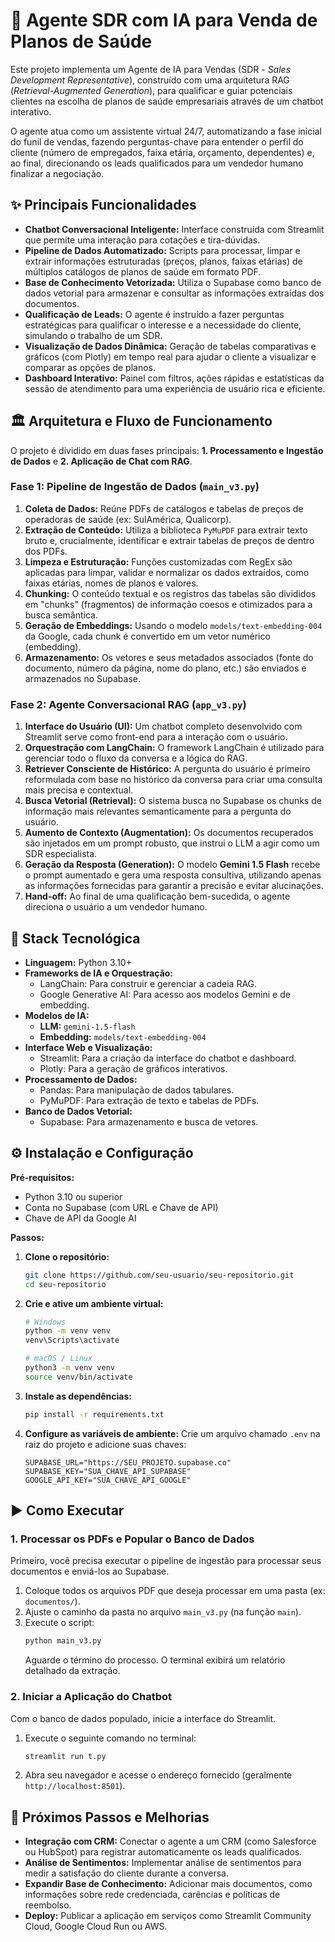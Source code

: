 # 🏥 Agente SDR com IA para Venda de Planos de Saúde

Este projeto implementa um Agente de IA para Vendas (SDR - *Sales Development Representative*), construído com uma arquitetura RAG (*Retrieval-Augmented Generation*), para qualificar e guiar potenciais clientes na escolha de planos de saúde empresariais através de um chatbot interativo.

O agente atua como um assistente virtual 24/7, automatizando a fase inicial do funil de vendas, fazendo perguntas-chave para entender o perfil do cliente (número de empregados, faixa etária, orçamento, dependentes) e, ao final, direcionando os leads qualificados para um vendedor humano finalizar a negociação.

## ✨ Principais Funcionalidades

  * **Chatbot Conversacional Inteligente:** Interface construída com Streamlit que permite uma interação para cotações e tira-dúvidas.
  * **Pipeline de Dados Automatizado:** Scripts para processar, limpar e extrair informações estruturadas (preços, planos, faixas etárias) de múltiplos catálogos de planos de saúde em formato PDF.
  * **Base de Conhecimento Vetorizada:** Utiliza o Supabase como banco de dados vetorial para armazenar e consultar as informações extraídas dos documentos.
  * **Qualificação de Leads:** O agente é instruído a fazer perguntas estratégicas para qualificar o interesse e a necessidade do cliente, simulando o trabalho de um SDR.
  * **Visualização de Dados Dinâmica:** Geração de tabelas comparativas e gráficos (com Plotly) em tempo real para ajudar o cliente a visualizar e comparar as opções de planos.
  * **Dashboard Interativo:** Painel com filtros, ações rápidas e estatísticas da sessão de atendimento para uma experiência de usuário rica e eficiente.

## 🏛️ Arquitetura e Fluxo de Funcionamento

O projeto é dividido em duas fases principais: **1. Processamento e Ingestão de Dados** e **2. Aplicação de Chat com RAG**.

### Fase 1: Pipeline de Ingestão de Dados (`main_v3.py`)

1.  **Coleta de Dados:** Reúne PDFs de catálogos e tabelas de preços de operadoras de saúde (ex: SulAmérica, Qualicorp).
2.  **Extração de Conteúdo:** Utiliza a biblioteca `PyMuPDF` para extrair texto bruto e, crucialmente, identificar e extrair tabelas de preços de dentro dos PDFs.
3.  **Limpeza e Estruturação:** Funções customizadas com RegEx são aplicadas para limpar, validar e normalizar os dados extraídos, como faixas etárias, nomes de planos e valores.
4.  **Chunking:** O conteúdo textual e os registros das tabelas são divididos em "chunks" (fragmentos) de informação coesos e otimizados para a busca semântica.
5.  **Geração de Embeddings:** Usando o modelo `models/text-embedding-004` da Google, cada chunk é convertido em um vetor numérico (embedding).
6.  **Armazenamento:** Os vetores e seus metadados associados (fonte do documento, número da página, nome do plano, etc.) são enviados e armazenados no Supabase.

### Fase 2: Agente Conversacional RAG (`app_v3.py`)

1.  **Interface do Usuário (UI):** Um chatbot completo desenvolvido com Streamlit serve como front-end para a interação com o usuário.
2.  **Orquestração com LangChain:** O framework LangChain é utilizado para gerenciar todo o fluxo da conversa e a lógica do RAG.
3.  **Retriever Consciente de Histórico:** A pergunta do usuário é primeiro reformulada com base no histórico da conversa para criar uma consulta mais precisa e contextual.
4.  **Busca Vetorial (Retrieval):** O sistema busca no Supabase os chunks de informação mais relevantes semanticamente para a pergunta do usuário.
5.  **Aumento de Contexto (Augmentation):** Os documentos recuperados são injetados em um prompt robusto, que instrui o LLM a agir como um SDR especialista.
6.  **Geração da Resposta (Generation):** O modelo **Gemini 1.5 Flash** recebe o prompt aumentado e gera uma resposta consultiva, utilizando apenas as informações fornecidas para garantir a precisão e evitar alucinações.
7.  **Hand-off:** Ao final de uma qualificação bem-sucedida, o agente direciona o usuário a um vendedor humano.

## 🚀 Stack Tecnológica

  * **Linguagem:** Python 3.10+
  * **Frameworks de IA e Orquestração:**
      * LangChain: Para construir e gerenciar a cadeia RAG.
      * Google Generative AI: Para acesso aos modelos Gemini e de embedding.
  * **Modelos de IA:**
      * **LLM:** `gemini-1.5-flash`
      * **Embedding:** `models/text-embedding-004`
  * **Interface Web e Visualização:**
      * Streamlit: Para a criação da interface do chatbot e dashboard.
      * Plotly: Para a geração de gráficos interativos.
  * **Processamento de Dados:**
      * Pandas: Para manipulação de dados tabulares.
      * PyMuPDF: Para extração de texto e tabelas de PDFs.
  * **Banco de Dados Vetorial:**
      * Supabase: Para armazenamento e busca de vetores.

## ⚙️ Instalação e Configuração

**Pré-requisitos:**

  * Python 3.10 ou superior
  * Conta no Supabase (com URL e Chave de API)
  * Chave de API da Google AI

**Passos:**

1.  **Clone o repositório:**

    ```bash
    git clone https://github.com/seu-usuario/seu-repositorio.git
    cd seu-repositorio
    ```

2.  **Crie e ative um ambiente virtual:**

    ```bash
    # Windows
    python -m venv venv
    venv\Scripts\activate

    # macOS / Linux
    python3 -m venv venv
    source venv/bin/activate
    ```

3.  **Instale as dependências:**

    ```bash
    pip install -r requirements.txt
    ```

4.  **Configure as variáveis de ambiente:**
    Crie um arquivo chamado `.env` na raiz do projeto e adicione suas chaves:

    ```env
    SUPABASE_URL="https://SEU_PROJETO.supabase.co"
    SUPABASE_KEY="SUA_CHAVE_API_SUPABASE"
    GOOGLE_API_KEY="SUA_CHAVE_API_GOOGLE"
    ```

## ▶️ Como Executar

### 1\. Processar os PDFs e Popular o Banco de Dados

Primeiro, você precisa executar o pipeline de ingestão para processar seus documentos e enviá-los ao Supabase.

1.  Coloque todos os arquivos PDF que deseja processar em uma pasta (ex: `documentos/`).
2.  Ajuste o caminho da pasta no arquivo `main_v3.py` (na função `main`).
3.  Execute o script:
    ```bash
    python main_v3.py
    ```
    Aguarde o término do processo. O terminal exibirá um relatório detalhado da extração.

### 2\. Iniciar a Aplicação do Chatbot

Com o banco de dados populado, inicie a interface do Streamlit.

1.  Execute o seguinte comando no terminal:

    ```bash
    streamlit run t.py
    ```

2.  Abra seu navegador e acesse o endereço fornecido (geralmente `http://localhost:8501`).

## 🔮 Próximos Passos e Melhorias

  * **Integração com CRM:** Conectar o agente a um CRM (como Salesforce ou HubSpot) para registrar automaticamente os leads qualificados.
  * **Análise de Sentimentos:** Implementar análise de sentimentos para medir a satisfação do cliente durante a conversa.
  * **Expandir Base de Conhecimento:** Adicionar mais documentos, como informações sobre rede credenciada, carências e políticas de reembolso.
  * **Deploy:** Publicar a aplicação em serviços como Streamlit Community Cloud, Google Cloud Run ou AWS.
